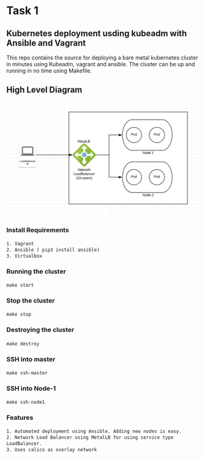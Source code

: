 # Task 1

## Kubernetes deployment usding kubeadm with Ansible and Vagrant

This repo contains the source for deploying a bare metal kubernetes cluster in minutes using Kubeadm, vagrant and ansible. The cluster can be up and running in no time using Makefile.

## High Level Diagram

![k8s image](k8s-diagram.png)

### Install Requirements
    
    1. Vagrant
    2. Ansible ( pip3 install ansible)
    3. Virtualbox


### Running the cluster

`make start`

### Stop the cluster

`make stop`

### Destroying the cluster

`make destroy`

### SSH into master

`make ssh-master`

### SSH into Node-1

`make ssh-node1`

### Features

    1. Automated deployment using Ansible. Adding new nodes is easy.
    2. Network Load Balancer using MetalLB for using service type LoadBalancer.
    3. Uses calico as overlay network
